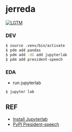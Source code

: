 # jerreda

[![LGTM](https://lgtm.lol/p/843)](https://lgtm.lol/i/843)

### DEV
```bash
$ source .venv/bin/activate
$ pdm add pandas
$ pdm add -dG add jupyterlab
$ pdm add president-speech
```

### EDA
- run jupyterlab
```bash
$ jupyter lab

```


## REF
- [Install Jupyterlab](https://jupyter.org/install)
- [PyPI President-speech](https://pypi.org/project/president-speech/)
